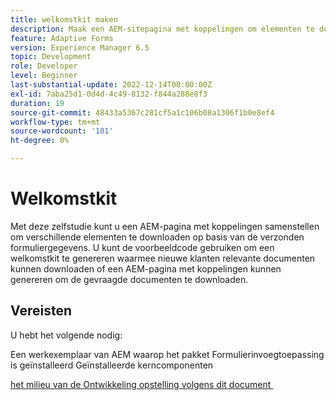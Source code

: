 ```yaml
---
title: welkomstkit maken
description: Maak een AEM-sitepagina met koppelingen om elementen te downloaden op basis van verzonden formuliergegevens.
feature: Adaptive Forms
version: Experience Manager 6.5
topic: Development
role: Developer
level: Beginner
last-substantial-update: 2022-12-14T00:00:00Z
exl-id: 7aba25d1-0d4d-4c49-8132-f844a288e8f3
duration: 19
source-git-commit: 48433a5367c281cf5a1c106b08a1306f1b0e8ef4
workflow-type: tm+mt
source-wordcount: '101'
ht-degree: 0%

---
```


# Welkomstkit

Met deze zelfstudie kunt u een AEM-pagina met koppelingen samenstellen om verschillende elementen te downloaden op basis van de verzonden formuliergegevens. U kunt de voorbeeldcode gebruiken om een welkomstkit te genereren waarmee nieuwe klanten relevante documenten kunnen downloaden of een AEM-pagina met koppelingen kunnen genereren om de gevraagde documenten te downloaden.

## Vereisten

U hebt het volgende nodig:

Een werkexemplaar van AEM waarop het pakket Formulierinvoegtoepassing is geïnstalleerd
Geïnstalleerde kerncomponenten

[&#x200B; het milieu van de Ontwikkeling opstelling volgens dit document &#x200B;](https://experienceleague.adobe.com/docs/experience-manager-learn/forms/creating-your-first-osgi-bundle/create-your-first-osgi-bundle.html?lang=nl-NL)
